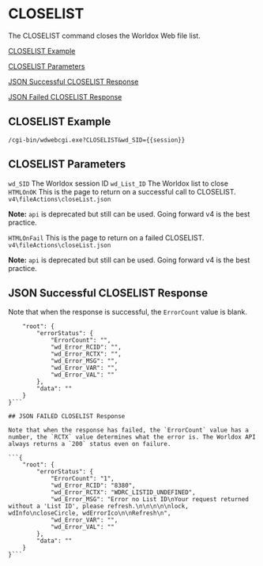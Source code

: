 # CLOSELIST

The CLOSELIST command closes the Worldox Web file list.

[CLOSELIST Example](#closelist-example)

[CLOSELIST Parameters](#closelist-parameters)

[JSON Successful CLOSELIST Response](#json-successful-closelist-response)

[JSON Failed CLOSELIST Response](#json-failed-closelist-response)

## CLOSELIST Example
`/cgi-bin/wdwebcgi.exe?CLOSELIST&wd_SID={{session}}`

## CLOSELIST Parameters
`wd_SID`
The Worldox session ID
`wd_List_ID`
The Worldox list to close
`HTMLOnOK`
This is the page to return on a successful call to CLOSELIST.
`v4\fileActions\closeList.json`

**Note:** `api` is deprecated but still can be used. Going forward v4 is the best practice.

`HTMLOnFail`
This is the page to return on a failed CLOSELIST.
`v4\fileActions\closeList.json`

**Note:** `api` is deprecated but still can be used. Going forward v4 is the best practice.

## JSON Successful CLOSELIST Response

Note that when the response is successful, the `ErrorCount` value is blank. 
```{
    "root": {
        "errorStatus": {
            "ErrorCount": "",
            "wd_Error_RCID": "",
            "wd_Error_RCTX": "",
            "wd_Error_MSG": "",
            "wd_Error_VAR": "",
            "wd_Error_VAL": ""
        },
        "data": ""
    }
}```

## JSON FAILED CLOSELIST Response

Note that when the response has failed, the `ErrorCount` value has a number, the `RCTX` value determines what the error is. The Worldox API always returns a `200` status even on failure.

```{
    "root": {
        "errorStatus": {
            "ErrorCount": "1",
            "wd_Error_RCID": "8380",
            "wd_Error_RCTX": "WDRC_LISTID_UNDEFINED",
            "wd_Error_MSG": "Error no List ID\nYour request returned without a 'List ID', please refresh.\n\n\n\n\nlock, wdInfo\ncloseCircle, wdErrorIco\n\nRefresh\n",
            "wd_Error_VAR": "",
            "wd_Error_VAL": ""
        },
        "data": ""
    }
}```
